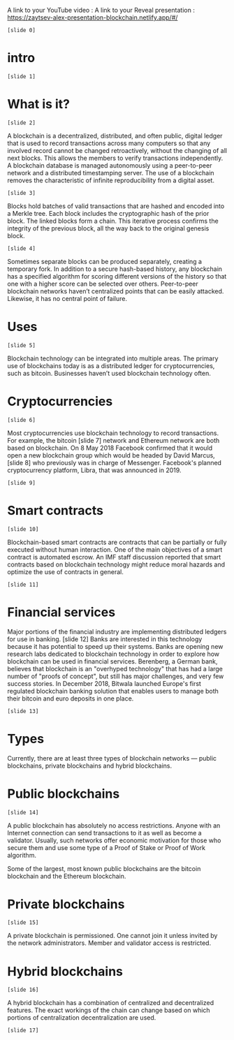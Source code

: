A link to your YouTube video : 
A link to your Reveal presentation : https://zaytsev-alex-presentation-blockchain.netlify.app/#/

    [slide 0]
    
# intro

    [slide 1]
    
# What is it?

    [slide 2]
    
A blockchain is a decentralized, distributed, and often public, digital ledger that is used to record transactions across many computers so that any involved record cannot be changed retroactively, without the changing of all next blocks. This allows the members to verify transactions independently. A blockchain database is managed autonomously using a peer-to-peer network and a distributed timestamping server. The use of a blockchain removes the characteristic of infinite reproducibility from a digital asset. 

    [slide 3]
    
Blocks hold batches of valid transactions that are hashed and encoded into a Merkle tree. Each block includes the cryptographic hash of the prior block. The linked blocks form a chain. This iterative process confirms the integrity of the previous block, all the way back to the original genesis block. 

    [slide 4]
    
Sometimes separate blocks can be produced separately, creating a temporary fork. In addition to a secure hash-based history, any blockchain has a specified algorithm for scoring different versions of the history so that one with a higher score can be selected over others.
Peer-to-peer blockchain networks haven’t centralized points that can be easily attacked. Likewise, it has no central point of failure.

# Uses

    [slide 5]
    
Blockchain technology can be integrated into multiple areas. The primary use of blockchains today is as a distributed ledger for cryptocurrencies, such as bitcoin. Businesses haven’t used blockchain technology often.

# Cryptocurrencies

    [slide 6]
    
Most cryptocurrencies use blockchain technology to record transactions. For example, the bitcoin
    [slide 7]
network and Ethereum network are both based on blockchain. On 8 May 2018 Facebook confirmed that it would open a new blockchain group which would be headed by David Marcus,
    [slide 8]
who previously was in charge of Messenger. Facebook's planned cryptocurrency platform, Libra, that was announced in 2019. 

    [slide 9]
    
# Smart contracts

    [slide 10]
    
Blockchain-based smart contracts are contracts that can be partially or fully executed without human interaction. One of the main objectives of a smart contract is automated escrow. An IMF staff discussion reported that smart contracts based on blockchain technology might reduce moral hazards and optimize the use of contracts in general.

    [slide 11]
    
# Financial services

Major portions of the financial industry are implementing distributed ledgers for use in banking.
    [slide 12]
Banks are interested in this technology because it has potential to speed up their systems.
Banks are opening new research labs dedicated to blockchain technology in order to explore how blockchain can be used in financial services.
Berenberg, a German bank, believes that blockchain is an "overhyped technology" that has had a large number of "proofs of concept", but still has major challenges, and very few success stories.
In December 2018, Bitwala launched Europe's first regulated blockchain banking solution that enables users to manage both their bitcoin and euro deposits in one place.

    [slide 13]
    
# Types

Currently, there are at least three types of blockchain networks — public blockchains, private blockchains and hybrid blockchains.

# Public blockchains

    [slide 14]

A public blockchain has absolutely no access restrictions. Anyone with an Internet connection can send transactions to it as well as become a validator. Usually, such networks offer economic motivation for those who secure them and use some type of a Proof of Stake or Proof of Work algorithm.

Some of the largest, most known public blockchains are the bitcoin blockchain and the Ethereum blockchain.

# Private blockchains

    [slide 15]
    
A private blockchain is permissioned. One cannot join it unless invited by the network administrators. Member and validator access is restricted.

# Hybrid blockchains

    [slide 16]
    
A hybrid blockchain has a combination of centralized and decentralized features. The exact workings of the chain can change based on which portions of centralization decentralization are used.

    [slide 17]
